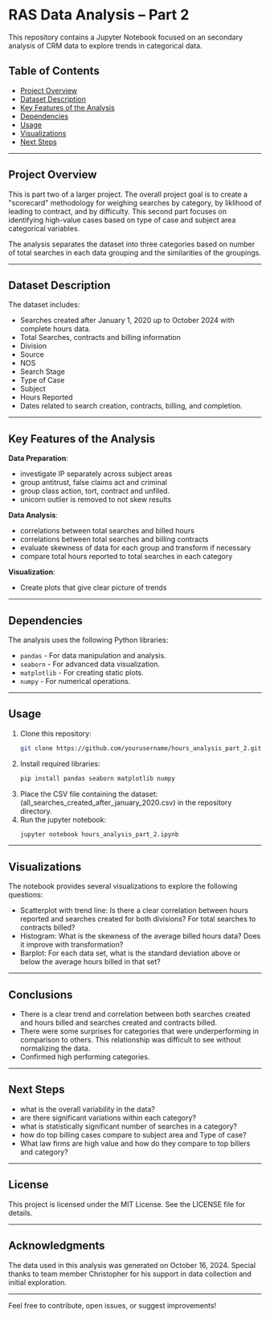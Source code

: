 # RAS Data Analysis – Part 2

This repository contains a Jupyter Notebook focused on an secondary analysis of CRM data to explore trends in categorical data. 

## Table of Contents
- [Project Overview](#project-overview)
- [Dataset Description](#dataset-description)
- [Key Features of the Analysis](#key-features-of-the-analysis)
- [Dependencies](#dependencies)
- [Usage](#usage)
- [Visualizations](#visualizations)
- [Next Steps](#next-steps)

---

## Project Overview

This is part two of a larger project. The overall project goal is to create a "scorecard" methodology for weighing searches by category, by liklihood of leading to contract, and by difficulty.
This second part focuses on identifying high-value cases based on type of case and subject area categorical variables.

The analysis separates the dataset into three categories based on number of total searches in each data grouping and the similarities of the groupings. 


---

## Dataset Description

The dataset includes:
- Searches created after January 1, 2020 up to October 2024 with complete hours data.
- Total Searches, contracts and billing information
- Division
- Source
- NOS
- Search Stage
- Type of Case
- Subject
- Hours Reported
- Dates related to search creation, contracts, billing, and completion.

---

## Key Features of the Analysis

**Data Preparation**:
- investigate IP separately across subject areas
- group antitrust, false claims act and criminal 
- group class action, tort, contract and unfiled.
- unicorn outlier is removed to not skew results

**Data Analysis**:
- correlations between total searches and billed hours
- correlations between total searches and billing contracts
- evaluate skewness of data for each group and transform if necessary
- compare total hours reported to total searches in each category

**Visualization**: 
- Create plots that give clear picture of trends 

---

## Dependencies
The analysis uses the following Python libraries:
- `pandas` - For data manipulation and analysis.
- `seaborn` - For advanced data visualization.
- `matplotlib` - For creating static plots.
- `numpy` - For numerical operations.

---

## Usage
1. Clone this repository:
   ```bash
   git clone https://github.com/yourusername/hours_analysis_part_2.git
   
2. Install required libraries:
   ```bash
   pip install pandas seaborn matplotlib numpy
3. Place the CSV file containing the dataset:
   (all_searches_created_after_january_2020.csv) in the repository directory.
5. Run the jupyter notebook:
   ```bash
   jupyter notebook hours_analysis_part_2.ipynb

---

## Visualizations
The notebook provides several visualizations to explore the following questions:

- Scatterplot with trend line: Is there a clear correlation between hours reported and searches created for both divisions? For total searches to contracts billed?
- Histogram: What is the skewness of the average billed hours data? Does it improve with transformation?
- Barplot: For each data set, what is the standard deviation above or below the average hours billed in that set?

---

## Conclusions
-  There is a clear trend and correlation between both searches created and hours billed and searches created and contracts billed. 
-  There were some surprises for categories that were underperforming in comparison to others. This relationship was difficult to see without normalizing the data. 
-  Confirmed  high performing categories.

---

## Next Steps
- what is the overall variability in the data?
- are there significant variations within each category?
- what is statistically significant number of searches in a category?
- how do top billing cases compare to subject area and Type of case?
- What law firms are high value and how do they compare to top billers and category?

---

## License
This project is licensed under the MIT License. See the LICENSE file for details.

---

## Acknowledgments
The data used in this analysis was generated on October 16, 2024. Special thanks to team member Christopher for his support in data collection and initial exploration.

---

Feel free to contribute, open issues, or suggest improvements!
